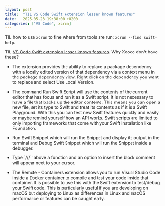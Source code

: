 ```yaml
---
layout: post
title:  "TIL VS Code Swift extension lesser known features"
date:   2025-05-23 19:38:00 +0200
categories: ["VS Code", xcrun]
---
```

TIL how to use `xcrun` to fine where from tools are run: `xcrun --find swift-help`.

TIL [VS Code Swift extension lesser known features](https://opticalaberration.com/2022/11/vscode-features.html). Why Xcode don't have these?

- The extension provides the ability to replace a package dependency with a locally edited version of that dependency via a context menu in the package dependency view. Right click on the dependency you want to replace and select Use Local Version.

- The command Run Swift Script will use the contents of the current editor that has focus and run it as a Swift script. It is not necessary to have a file that backs up the editor contents. This means you can open a new file, set its type to Swift and treat its contents as if it is a Swift Playground. With this you can test new Swift features quickly and easily or maybe remind yourself how an API works. Swift scripts are limited to only importing frameworks that come with your Swift installation like Foundation.

- Run Swift Snippet which will run the Snippet and display its output in the terminal and Debug Swift Snippet which will run the Snippet inside a debugger.

- Type `///`` above a function and an option to insert the block comment will appear next to your cursor.

- The Remote - Containers extension allows you to run Visual Studio Code inside a Docker container to compile and test your code inside that container. It is possible to use this with the Swift extension to test/debug your Swift code. This is particularly useful if you are developing on macOS but deploying to Linux as differences in Linux and macOS performance or features can be caught early.
